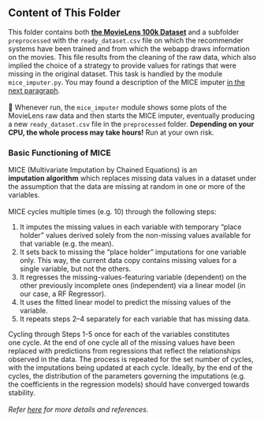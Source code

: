 ## Content of This Folder
This folder contains both **[the MovieLens 100k Dataset](./MovieLensDataset/)** and a subfolder `preprocessed` with the `ready_dataset.csv` file on which the recommender systems have been trained and from which the webapp draws information on the movies. This file results from the cleaning of the raw data, which also implied the choice of a strategy to provide values for ratings that were missing in the original dataset. This task is handled by the module `mice_imputer.py`. You may found a description of the MICE imputer [in the next paragraph](https://github.com/fra-mari/two_movie_recommendation_engines/blob/main/recommender_app/data_and_models/data/README.md#basic-functioning-of-mice).<br><br> 
🔴 Whenever run, the `mice_imputer` module shows some plots of the MovieLens raw data and then starts the MICE imputer, eventually producing a new `ready_dataset.csv` file in the `preprocessed` folder. **Depending on your CPU, the whole process may take hours!** Run at your own risk. 

### Basic Functioning of MICE 
MICE (Multivariate Imputation by Chained Equations) is an **imputation algorithm** which replaces missing data values in a dataset under the assumption that the data are missing at random in one or more of the variables.<br><br>
MICE cycles multiple times (e.g. 10) through the following steps:
1. It imputes the missing values in each variable with temporary “place holder” values derived solely from the non-missing values available for that variable (e.g. the mean).
2. It sets back to missing the “place holder” imputations for one variable only. This way, the current data copy contains missing values for a single variable, but not the others.
3. It regresses the missing-values-featuring variable (dependent) on the other previously incomplete ones (independent) via a linear model (in our case, a RF Regressor).
4. It uses the fitted linear model to predict the missing values of the variable.
5. It repeats steps 2–4 separately for each variable that has missing data.

Cycling through Steps 1-5 once for each of the variables constitutes one cycle. At the end of one cycle all of the missing values have been replaced with predictions from regressions that reflect the relationships observed in the data. The process is repeated for the set number of cycles, with the imputations being updated at each cycle.
Ideally, by the end of the cycles, the distribution of the parameters governing the imputations (e.g. the coefficients in the regression models) should have converged towards stability.<br><br>
*Refer [here](https://stats.stackexchange.com/questions/421545/multiple-imputation-by-chained-equations-mice-explained) for more details and references.*

